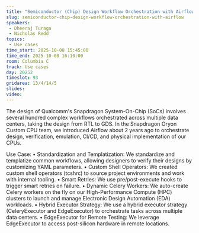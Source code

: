 ```yaml
---
title: "Semiconductor (Chip) Design Workflow Orchestration with Airflow"
slug: semiconductor-chip-design-workflow-orchestration-with-airflow
speakers:
 - Dheeraj Turaga
 - Nicholas Redd
topics:
 - Use cases
time_start: 2025-10-08 15:45:00
time_end: 2025-10-08 16:10:00
room: Columbia C
track: Use cases
day: 20252
timeslot: 93
gridarea: 13/4/14/5
slides:
video:
---
```


The design of Qualcomm's Snapdragon System-On-Chip (SoCs) involves several hundred complex workflows orchestrated across multiple data centers, taking the design from RTL to GDS. In the Snapdragon Oryon Custom CPU team, we introduced Airflow about 2 years ago to orchestrate design, verification, emulation, CI/CD, and physical implementation of our CPUs.

Use Case:
	• Standardization and Templatization: We standardize and templatize common workflows, allowing designers to verify their designs by customizing YAML parameters.
	• Custom Shell Operators: We created custom shell operators (tcshrc) to source project environments and work with internal tooling.
	• Smart Retries: We use pre/post-execute hooks to trigger smart retries on failure.
	• Dynamic Celery Workers: We auto-create Celery workers on the fly on our High-Performance Compute (HPC) clusters to launch and manage Electronic Design Automation (EDA) workloads.
	• Hybrid Executor Strategy: We use a hybrid executor strategy (CeleryExecutor and EdgeExecutor) to orchestrate tasks across multiple data centers.
	• EdgeExecutor for Remote Testing: We leverage EdgeExecutor to access post-silicon hardware in remote locations.